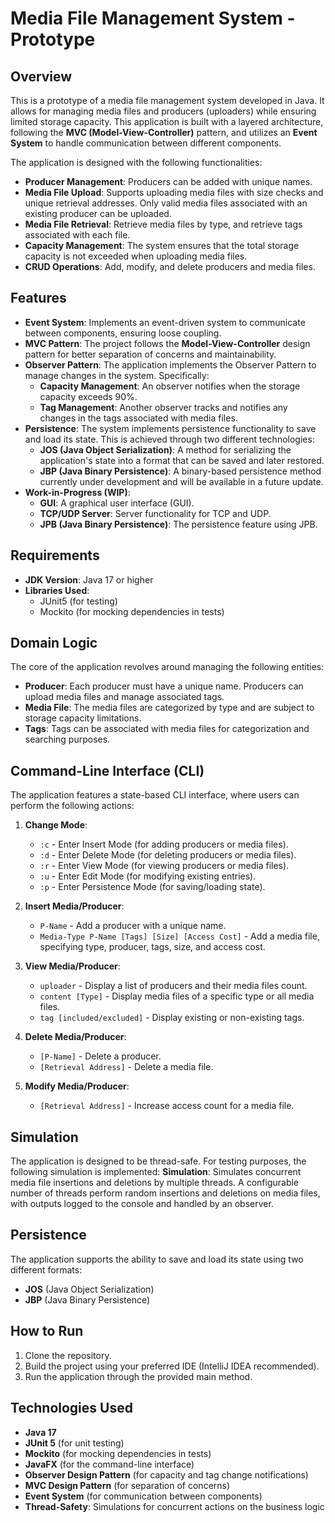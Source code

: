 # Media File Management System - Prototype

## Overview

This is a prototype of a media file management system developed in Java. It allows for managing media files and producers (uploaders) while ensuring limited storage capacity. 
This application is built with a layered architecture, following the **MVC (Model-View-Controller)** pattern, and utilizes an **Event System** to handle communication between different components. 

The application is designed with the following functionalities:
- **Producer Management**: Producers can be added with unique names.
- **Media File Upload**: Supports uploading media files with size checks and unique retrieval addresses. Only valid media files associated with an existing producer can be uploaded.
- **Media File Retrieval**: Retrieve media files by type, and retrieve tags associated with each file.
- **Capacity Management**: The system ensures that the total storage capacity is not exceeded when uploading media files.
- **CRUD Operations**: Add, modify, and delete producers and media files.

## Features

- **Event System**: Implements an event-driven system to communicate between components, ensuring loose coupling.
- **MVC Pattern**: The project follows the **Model-View-Controller** design pattern for better separation of concerns and maintainability.
- **Observer Pattern**: The application implements the Observer Pattern to manage changes in the system. Specifically:
  - **Capacity Management**: An observer notifies when the storage capacity exceeds 90%.
  - **Tag Management**: Another observer tracks and notifies any changes in the tags associated with media files.
- **Persistence**: The system implements persistence functionality to save and load its state. This is achieved through two different technologies:
  - **JOS (Java Object Serialization)**: A method for serializing the application's state into a format that can be saved and later restored.
  - **JBP (Java Binary Persistence)**: A binary-based persistence method currently under development and will be available in a future update.
- **Work-in-Progress (WIP)**:
  - **GUI**: A graphical user interface (GUI).
  - **TCP/UDP Server**: Server functionality for TCP and UDP.
  - **JPB (Java Binary Persistence)**: The persistence feature using JPB.

## Requirements

- **JDK Version**: Java 17 or higher
- **Libraries Used**:
  - JUnit5 (for testing)
  - Mockito (for mocking dependencies in tests)

## Domain Logic

The core of the application revolves around managing the following entities:
- **Producer**: Each producer must have a unique name. Producers can upload media files and manage associated tags.
- **Media File**: The media files are categorized by type and are subject to storage capacity limitations.
- **Tags**: Tags can be associated with media files for categorization and searching purposes.

## Command-Line Interface (CLI)

The application features a state-based CLI interface, where users can perform the following actions:

1. **Change Mode**:
   - `:c` - Enter Insert Mode (for adding producers or media files).
   - `:d` - Enter Delete Mode (for deleting producers or media files).
   - `:r` - Enter View Mode (for viewing producers or media files).
   - `:u` - Enter Edit Mode (for modifying existing entries).
   - `:p` - Enter Persistence Mode (for saving/loading state).

2. **Insert Media/Producer**:
   - `P-Name` - Add a producer with a unique name.
   - `Media-Type P-Name [Tags] [Size] [Access Cost]` - Add a media file, specifying type, producer, tags, size, and access cost.

3. **View Media/Producer**:
   - `uploader` - Display a list of producers and their media files count.
   - `content [Type]` - Display media files of a specific type or all media files.
   - `tag [included/excluded]` - Display existing or non-existing tags.

4. **Delete Media/Producer**:
   - `[P-Name]` - Delete a producer.
   - `[Retrieval Address]` - Delete a media file.

5. **Modify Media/Producer**:
   - `[Retrieval Address]` - Increase access count for a media file.

## Simulation

The application is designed to be thread-safe. For testing purposes, the following simulation is implemented:
**Simulation**: Simulates concurrent media file insertions and deletions by multiple threads. 
A configurable number of threads perform random insertions and deletions on media files, with outputs logged to the console and handled by an observer.

## Persistence

The application supports the ability to save and load its state using two different formats:
- **JOS** (Java Object Serialization)
- **JBP** (Java Binary Persistence)

## How to Run

1. Clone the repository.
2. Build the project using your preferred IDE (IntelliJ IDEA recommended).
3. Run the application through the provided main method.

## Technologies Used

- **Java 17**
- **JUnit 5** (for unit testing)
- **Mockito** (for mocking dependencies in tests)
- **JavaFX** (for the command-line interface)
- **Observer Design Pattern** (for capacity and tag change notifications)
- **MVC Design Pattern** (for separation of concerns)
- **Event System** (for communication between components)
- **Thread-Safety**: Simulations for concurrent actions on the business logic

